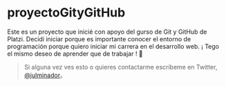 # proyectoGityGitHub

Este es un proyecto que inicié con apoyo del gurso de Git y GitHub de Platzi.
Decidí iniciar porque es importante conocer el entorno de programación porque quiero iniciar mi carrera en el desarrollo web.
¡ Tego el mismo deseo de aprender que de trabajar ! 💚
                    
> Si alguna vez ves esto o quieres contactarme escribeme en Twitter, [@julminador](https://twitter.com/julminador)。